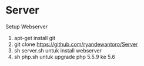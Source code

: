 # Server
Setup Webserver

1. apt-get install git
2. git clone https://github.com/ryandewantoro/Server
3. sh server.sh untuk install webserver
4. sh php.sh untuk upgrade php 5.5.9 ke 5.6
